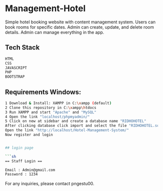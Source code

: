 # Management-Hotel

Simple hotel booking website with content management system. Users can book rooms for specific dates. Admin can create, update, and delete room details. Admin can manage everything in the app.


## Tech Stack 

```sh
HTML
CSS
JAVASCRIPT
PHP
BOOTSTRAP 
```

## Requirements Windows:

```sh
1 Download & Install: XAMPP in C:\xampp (default)
2 Clone this repository in C:\xampp\htdocs
3 Run XAMPP and start "Apache" and "MySQL"
4 Open the link "localhost/phpmyadmin/"
5 Click on new at sidebar and create a database name "RIDHOHOTEL"
After clicking database click import and select the file "RIDHOHOTEL.sql"
Open the link "http://localhost/Hotel-Management-System/"
Now register and login


## login page

```sh
== Staff Login ==

Email : Admin@gmail.com
Password : 1234
```

For any inquiries, please contact pngestu00.

